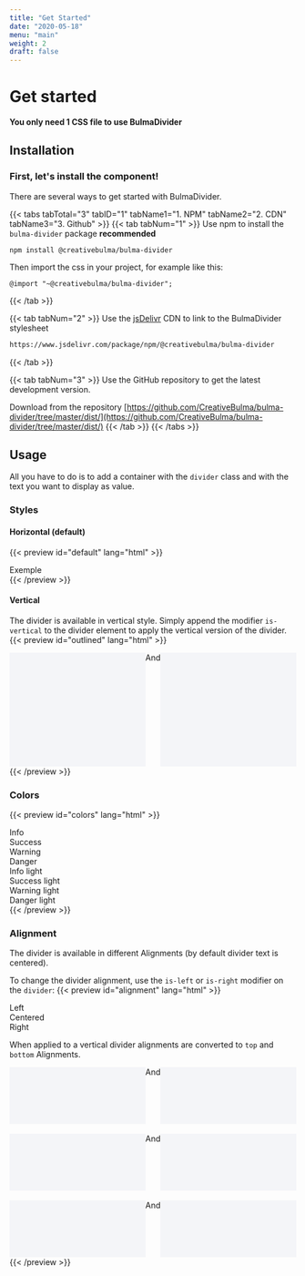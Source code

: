 ```yaml
---
title: "Get Started"
date: "2020-05-18"
menu: "main"
weight: 2
draft: false
---
```


# Get started
**You only need 1 CSS file to use BulmaDivider**

## Installation
### First, let's install the component!
There are several ways to get started with BulmaDivider.

{{< tabs tabTotal="3" tabID="1" tabName1="1. NPM" tabName2="2. CDN" tabName3="3. Github" >}}
{{< tab tabNum="1" >}}
Use npm to install the `bulma-divider` package **recommended**
```shell
npm install @creativebulma/bulma-divider
```
Then import the css in your project, for example like this:
```
@import "~@creativebulma/bulma-divider";
```
{{< /tab >}}

{{< tab tabNum="2" >}}
Use the [jsDelivr](https://jsdelivr.com) CDN to link to the BulmaDivider stylesheet
```html
https://www.jsdelivr.com/package/npm/@creativebulma/bulma-divider
```
{{< /tab >}}

{{< tab tabNum="3" >}}
Use the GitHub repository to get the latest development version.

Download from the repository [https://github.com/CreativeBulma/bulma-divider/tree/master/dist/](https://github.com/CreativeBulma/bulma-divider/tree/master/dist/)
{{< /tab >}}
{{< /tabs >}}

## Usage
All you have to do is to add a container with the `divider` class and with the text you want to display as value.

### Styles
#### Horizontal (default)
{{< preview id="default" lang="html" >}}
<div>
    <div class="divider">Exemple</div>
</div>
{{< /preview >}}

#### Vertical
The divider is available in vertical style. Simply append the modifier `is-vertical` to the divider element to apply the vertical version of the divider.
{{< preview id="outlined" lang="html" >}}
<div style="display: flex;">
    <div style="flex: 1;height: 200px; background-color: #f4f5f8"></div>
    <div class="divider is-vertical">And</div>
    <div style="flex: 1;height: 200px; background-color: #f4f5f8"></div>
</div>
{{< /preview >}}

### Colors
{{< preview id="colors" lang="html" >}}
<div>
    <div class="divider is-info">Info</div>
    <div class="divider is-success">Success</div>
    <div class="divider is-warning">Warning</div>
    <div class="divider is-danger">Danger</div>
    <div class="divider is-info is-light">Info light</div>
    <div class="divider is-success is-light">Success light</div>
    <div class="divider is-warning is-light">Warning light</div>
    <div class="divider is-danger is-light">Danger light</div>
</div>
{{< /preview >}}

### Alignment
The divider is available in different Alignments (by default divider text is centered).

To change the divider alignment, use the `is-left` or `is-right` modifier on the `divider`:
{{< preview id="alignment" lang="html" >}}
<div>
    <div class="divider is-left">Left</div>
    <div class="divider">Centered</div>
    <div class="divider is-right">Right</div>
</div>

<p>When applied to a vertical divider alignments are converted to <code>top</code> and <code>bottom</code> Alignments.</p>
<div style="display: flex;">
    <div style="flex: 1;height: 100px; background-color: #f4f5f8"></div>
    <div class="divider is-vertical is-left">And</div>
    <div style="flex: 1;height: 100px; background-color: #f4f5f8"></div>
</div>
<br />
<div style="display: flex;">
    <div style="flex: 1;height: 100px; background-color: #f4f5f8"></div>
    <div class="divider is-vertical">And</div>
    <div style="flex: 1;height: 100px; background-color: #f4f5f8"></div>
</div>
<br />
<div style="display: flex;">
    <div style="flex: 1;height: 100px; background-color: #f4f5f8"></div>
    <div class="divider is-vertical is-right">And</div>
    <div style="flex: 1;height: 100px; background-color: #f4f5f8"></div>
</div>
{{< /preview >}}
